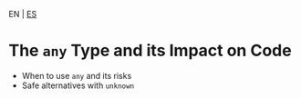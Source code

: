 <!-- MULTILANGUAJE MENU START -->
EN | [ES](https://lckpig.gitbook.io/es-practical-dev-handbook/typescript/basic-types/any-type)
<!-- MULTILANGUAJE MENU END -->

# The `any` Type and its Impact on Code

- When to use `any` and its risks
- Safe alternatives with `unknown` 